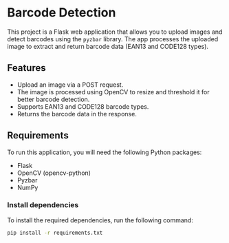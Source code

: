# Barcode Detection 

This project is a Flask web application that allows you to upload images and detect barcodes using the `pyzbar` library. The app processes the uploaded image to extract and return barcode data (EAN13 and CODE128 types).

## Features
- Upload an image via a POST request.
- The image is processed using OpenCV to resize and threshold it for better barcode detection.
- Supports EAN13 and CODE128 barcode types.
- Returns the barcode data in the response.

## Requirements

To run this application, you will need the following Python packages:

- Flask
- OpenCV (opencv-python)
- Pyzbar
- NumPy

### Install dependencies

To install the required dependencies, run the following command:

```bash
pip install -r requirements.txt
